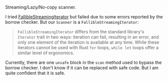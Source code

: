 Streaming/Lazy/No-copy scanner.

I tried [FallibleStreamingIterator](https://docs.rs/fallible-streaming-iterator/0.1.5/fallible_streaming_iterator/trait.FallibleStreamingIterator.html) but failed due to some errors reported by the borrow checker.
But our `Scanner` is a `FallibleStreamingIterator`:
> `FallibleStreamingIterator` differs from the standard library's `Iterator` trait in two ways: iteration can fail, resulting in an error, and only one element of the iteration is available at any time.
> While these iterators cannot be used with Rust `for` loops, `while let` loops offer a similar level of ergonomics.

Currently, there are one `unsafe` block in the `scan` method used to bypass the borrow checker.
I don't know if it can be replaced with safe code.
But I am quite confident that it is safe.